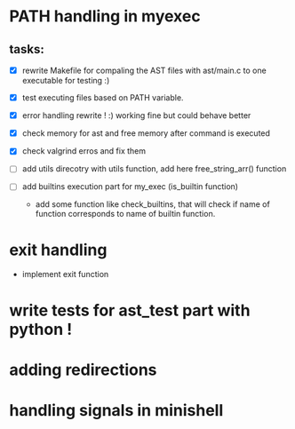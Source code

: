 # PATH handling in myexec
## tasks:
- [x] rewrite Makefile for compaling the AST files with ast/main.c to one executable for testing :)

- [x] test executing files based on PATH variable.

- [x] error handling rewrite ! :) working fine but could behave better
- [x] check memory for ast and free memory after command is executed

- [x] check valgrind erros and fix them

- [ ] add utils direcotry with utils function, add here free_string_arr() function

- [ ] add builtins execution part for my_exec (is_builtin function)
    - add some function like check_builtins, that will check if name of function corresponds to name of builtin function.

# exit handling
- implement exit function

# write tests for ast_test part with python !

# adding redirections

# handling signals in minishell



